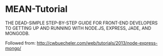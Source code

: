# MEAN-Tutorial


THE DEAD-SIMPLE STEP-BY-STEP GUIDE FOR FRONT-END DEVELOPERS TO GETTING UP AND RUNNING WITH NODE.JS, EXPRESS, JADE, AND MONGODB.

Followed from: http://cwbuecheler.com/web/tutorials/2013/node-express-mongo/